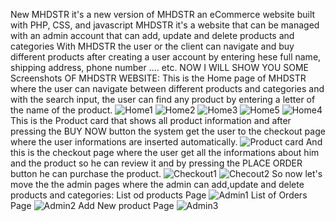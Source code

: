 New MHDSTR it's a new version of MHDSTR an eCommerce website built with PHP, CSS, and javascript 
MHDSTR it's a website that can be managed with an admin account that can add, update and delete products and categories 
With MHDSTR the user or the client can navigate and buy different products after creating a user account by entering hese full name, shipping address, phone number .... etc.
NOW I WILL SHOW YOU SOME Screenshots OF MHDSTR WEBSITE:
This is the Home page of MHDSTR where the user can navigate between different products and categories and with the search input, the user can find any product by entering a letter of the name of the product.
![Home1](https://user-images.githubusercontent.com/76266919/119241100-fa3a5400-bb4b-11eb-9d79-c3f322de4a00.PNG)
![Home2](https://user-images.githubusercontent.com/76266919/119241105-ff979e80-bb4b-11eb-9d09-b2d019e90935.PNG)
![Home3](https://user-images.githubusercontent.com/76266919/119241106-02928f00-bb4c-11eb-8db7-af050edae8b8.PNG)
![Home5](https://user-images.githubusercontent.com/76266919/119241109-03c3bc00-bb4c-11eb-8e31-94c097a33958.PNG)
![Home4](https://user-images.githubusercontent.com/76266919/119241111-058d7f80-bb4c-11eb-8fd5-eebc1a45d38c.png)
This is the Product card that shows all product information and after pressing the BUY NOW button the system get the user to the checkout page where the user informations are inserted automatically.
![Product card](https://user-images.githubusercontent.com/76266919/119241237-d6c3d900-bb4c-11eb-9c18-bc8cbd18289a.PNG)
And this is the checkout page where the user get all the informations about him and the product so he can review it and by pressing the PLACE ORDER button he can purchase the product.
![Checkout1](https://user-images.githubusercontent.com/76266919/119241306-6073a680-bb4d-11eb-8226-72857f0c0c67.PNG)
![Checout2](https://user-images.githubusercontent.com/76266919/119241305-6073a680-bb4d-11eb-84ef-7d44643d14d2.PNG)
So now let's move the the admin pages where the admin can add,update and delete products and categories:
List od products Page
![Admin1](https://user-images.githubusercontent.com/76266919/119241492-99604b00-bb4e-11eb-953d-3883a2f416e8.PNG)
List of Orders Page
![Admin2](https://user-images.githubusercontent.com/76266919/119241491-99604b00-bb4e-11eb-9174-cd3399cde514.PNG)
Add New product Page
![Admin3](https://user-images.githubusercontent.com/76266919/119241493-99604b00-bb4e-11eb-984b-b37f30362eb7.PNG)




